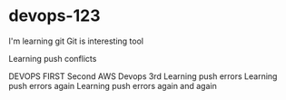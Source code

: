 # devops-123
I'm learning git
Git is interesting tool

Learning push conflicts

DEVOPS FIRST
Second AWS
Devops 3rd
Learning push errors
Learning push errors again
Learning push errors again and again
